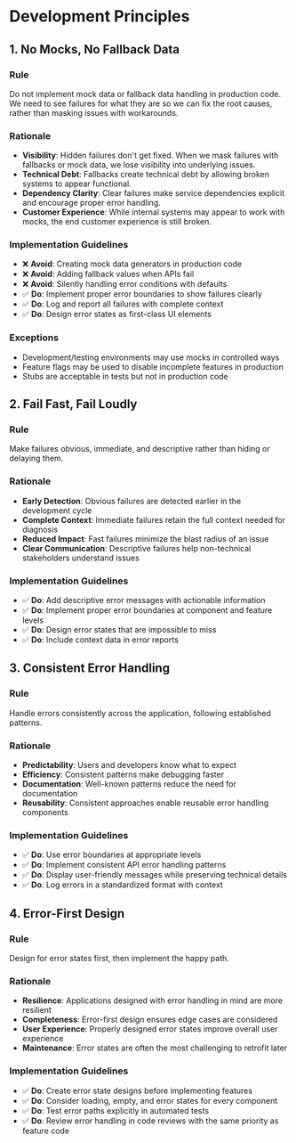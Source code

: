 # Development Principles

## 1. No Mocks, No Fallback Data

### Rule
Do not implement mock data or fallback data handling in production code. We need to see failures for what they are so we can fix the root causes, rather than masking issues with workarounds.

### Rationale
- **Visibility**: Hidden failures don't get fixed. When we mask failures with fallbacks or mock data, we lose visibility into underlying issues.
- **Technical Debt**: Fallbacks create technical debt by allowing broken systems to appear functional.
- **Dependency Clarity**: Clear failures make service dependencies explicit and encourage proper error handling.
- **Customer Experience**: While internal systems may appear to work with mocks, the end customer experience is still broken.

### Implementation Guidelines
- ❌ **Avoid**: Creating mock data generators in production code
- ❌ **Avoid**: Adding fallback values when APIs fail
- ❌ **Avoid**: Silently handling error conditions with defaults
- ✅ **Do**: Implement proper error boundaries to show failures clearly
- ✅ **Do**: Log and report all failures with complete context
- ✅ **Do**: Design error states as first-class UI elements

### Exceptions
- Development/testing environments may use mocks in controlled ways
- Feature flags may be used to disable incomplete features in production
- Stubs are acceptable in tests but not in production code

## 2. Fail Fast, Fail Loudly

### Rule
Make failures obvious, immediate, and descriptive rather than hiding or delaying them.

### Rationale
- **Early Detection**: Obvious failures are detected earlier in the development cycle
- **Complete Context**: Immediate failures retain the full context needed for diagnosis
- **Reduced Impact**: Fast failures minimize the blast radius of an issue
- **Clear Communication**: Descriptive failures help non-technical stakeholders understand issues

### Implementation Guidelines
- ✅ **Do**: Add descriptive error messages with actionable information
- ✅ **Do**: Implement proper error boundaries at component and feature levels
- ✅ **Do**: Design error states that are impossible to miss
- ✅ **Do**: Include context data in error reports

## 3. Consistent Error Handling

### Rule
Handle errors consistently across the application, following established patterns.

### Rationale
- **Predictability**: Users and developers know what to expect
- **Efficiency**: Consistent patterns make debugging faster
- **Documentation**: Well-known patterns reduce the need for documentation
- **Reusability**: Consistent approaches enable reusable error handling components

### Implementation Guidelines
- ✅ **Do**: Use error boundaries at appropriate levels
- ✅ **Do**: Implement consistent API error handling patterns
- ✅ **Do**: Display user-friendly messages while preserving technical details
- ✅ **Do**: Log errors in a standardized format with context

## 4. Error-First Design

### Rule
Design for error states first, then implement the happy path.

### Rationale
- **Resilience**: Applications designed with error handling in mind are more resilient
- **Completeness**: Error-first design ensures edge cases are considered
- **User Experience**: Properly designed error states improve overall user experience
- **Maintenance**: Error states are often the most challenging to retrofit later

### Implementation Guidelines
- ✅ **Do**: Create error state designs before implementing features
- ✅ **Do**: Consider loading, empty, and error states for every component
- ✅ **Do**: Test error paths explicitly in automated tests
- ✅ **Do**: Review error handling in code reviews with the same priority as feature code
